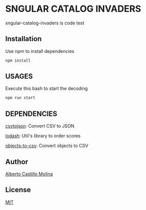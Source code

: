 # SNGULAR CATALOG INVADERS

sngular-catalog-invaders is code test

## Installation

Use npm to install dependencies

```bash
npm install
```

## USAGES
Execute this bash to start the decoding
```bash
npm run start
```

## DEPENDENCIES

[csvtojson](https://www.npmjs.com/package/csvtojson): Convert CSV to JSON

[lodash](https://www.npmjs.com/package/lodash): Util's library to order scores

[objects-to-csv](https://www.npmjs.com/package/objects-to-csv): Convert objects to CSV 

## Author
[Alberto Castillo Molina](https://github.com/AlbCastillo)

## License
[MIT](https://choosealicense.com/licenses/mit/)